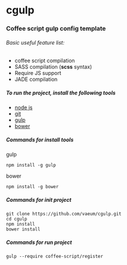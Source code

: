 # cgulp

### Coffee script gulp config template

###### Basic useful feature list:
 * coffee script compilation
 * SASS compilation (**scss** syntax)
 * Require JS support
 * JADE compilation

##### To run the project, install the following tools
 * [node js](https://nodejs.org/)
 * [git](https://git-scm.com/)
 * [gulp](http://gulpjs.com/)
 * [bower](http://bower.io/)

##### Commands for install tools
gulp

```
npm install -g gulp
```
bower

```
npm install -g bower
```

##### Commands for init project

```
git clone https://github.com/vaeum/cgulp.git
cd cgulp
npm install
bower install
```

##### Commands for run project

```
gulp --require coffee-script/register
```